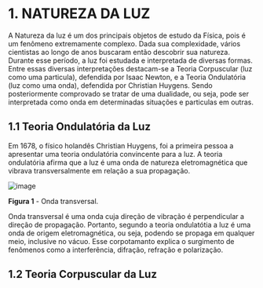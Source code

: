  # 1. NATUREZA DA LUZ
A Natureza da luz é um dos principais objetos de estudo da Física, pois é um fenômeno extremamente complexo. Dada sua complexidade, vários cientistas ao longo de anos buscaram então descobrir sua natureza. Durante esse período, a luz foi estudada e interpretada de diversas formas. Entre essas diversas interpretações destacam-se a Teoria Corpuscular (luz como uma particula), defendida por Isaac Newton, e a Teoria Ondulatória (luz como uma onda), defendida por Christian Huygens. Sendo posteriormente comprovado se tratar de uma dualidade, ou seja, pode ser interpretada como onda em determinadas situações e particulas em outras.

## 1.1 Teoria Ondulatória da Luz

Em 1678, o físico holandês Christian Huygens, foi a primeira pessoa a apresentar uma teoria ondulatória convincente para a luz. A teoria ondulatória afirma que a luz é uma onda de natureza eletromagnética que vibrava transversalmente em relação a sua propagação.

![image](https://user-images.githubusercontent.com/118854820/207201242-debd7958-f2d4-421c-b688-2638e4f2a304.png)

**Figura 1** - Onda transversal.

Onda transversal é uma onda cuja direção de vibração é perpendicular a direção de propagação. Portanto, segundo a teoria ondulatótia a luz é uma onda de origem eletromagnética, ou seja, podendo se propaga em qualquer meio, inclusive no vácuo. Esse corpotamanto explica o surgimento de fenômenos como a interferência, difração, refração e polarização.

## 1.2 Teoria Corpuscular da Luz
